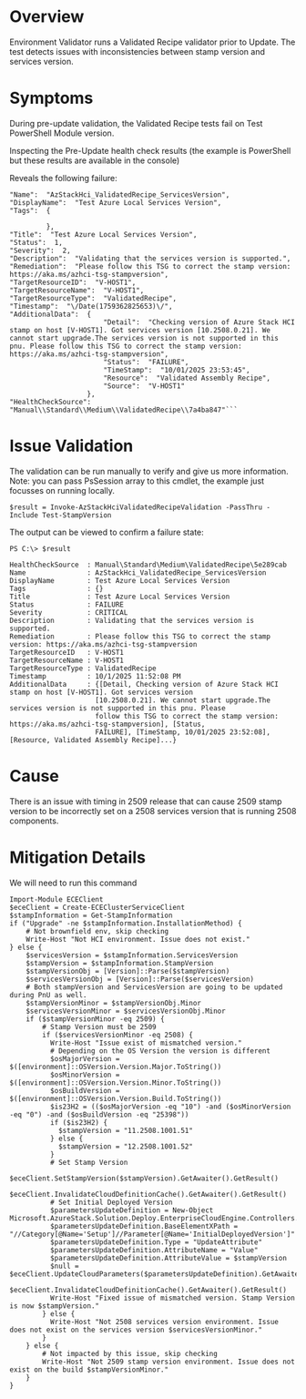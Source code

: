 # Overview

Environment Validator runs a Validated Recipe validator prior to Update. The test detects issues with inconsistencies between stamp version and services version.

# Symptoms

During pre-update validation, the Validated Recipe tests fail on Test PowerShell Module version.

Inspecting the Pre-Update health check results (the example is PowerShell but these results are available in the console)

Reveals the following failure:

```
"Name":  "AzStackHci_ValidatedRecipe_ServicesVersion",
"DisplayName":  "Test Azure Local Services Version",
"Tags":  {

         },
"Title":  "Test Azure Local Services Version",
"Status":  1,
"Severity":  2,
"Description":  "Validating that the services version is supported.",
"Remediation":  "Please follow this TSG to correct the stamp version: https://aka.ms/azhci-tsg-stampversion",
"TargetResourceID":  "V-HOST1",
"TargetResourceName":  "V-HOST1",
"TargetResourceType":  "ValidatedRecipe",
"Timestamp":  "\/Date(1759362825653)\/",
"AdditionalData":  {
                       "Detail":  "Checking version of Azure Stack HCI stamp on host [V-HOST1]. Got services version [10.2508.0.21]. We cannot start upgrade.The services version is not supported in this pnu. Please follow this TSG to correct the stamp version: https://aka.ms/azhci-tsg-stampversion",
                       "Status":  "FAILURE",
                       "TimeStamp":  "10/01/2025 23:53:45",
                       "Resource":  "Validated Assembly Recipe",
                       "Source":  "V-HOST1"
                   },
"HealthCheckSource":  "Manual\\Standard\\Medium\\ValidatedRecipe\\7a4ba847"```
```
# Issue Validation

The validation can be run manually to verify and give us more information. Note: you can pass PsSession array to this cmdlet, the example just focusses on running locally.

```
$result = Invoke-AzStackHciValidatedRecipeValidation -PassThru -Include Test-StampVersion
```

The output can be viewed to confirm a failure state:

```
PS C:\> $result

HealthCheckSource  : Manual\Standard\Medium\ValidatedRecipe\5e289cab
Name               : AzStackHci_ValidatedRecipe_ServicesVersion
DisplayName        : Test Azure Local Services Version
Tags               : {}
Title              : Test Azure Local Services Version
Status             : FAILURE
Severity           : CRITICAL
Description        : Validating that the services version is supported.
Remediation        : Please follow this TSG to correct the stamp version: https://aka.ms/azhci-tsg-stampversion
TargetResourceID   : V-HOST1
TargetResourceName : V-HOST1
TargetResourceType : ValidatedRecipe
Timestamp          : 10/1/2025 11:52:08 PM
AdditionalData     : {[Detail, Checking version of Azure Stack HCI stamp on host [V-HOST1]. Got services version
                     [10.2508.0.21]. We cannot start upgrade.The services version is not supported in this pnu. Please
                     follow this TSG to correct the stamp version: https://aka.ms/azhci-tsg-stampversion], [Status,
                     FAILURE], [TimeStamp, 10/01/2025 23:52:08], [Resource, Validated Assembly Recipe]...}
```

# Cause

There is an issue with timing in 2509 release that can cause 2509 stamp version to be incorrectly set on a 2508 services version that is running 2508 components.

# Mitigation Details

We will need to run this command

```
Import-Module ECEClient
$eceClient = Create-ECEClusterServiceClient
$stampInformation = Get-StampInformation
if ("Upgrade" -ne $stampInformation.InstallationMethod) {
    # Not brownfield env, skip checking
    Write-Host "Not HCI environment. Issue does not exist."
} else {
    $servicesVersion = $stampInformation.ServicesVersion
    $stampVersion = $stampInformation.StampVersion
    $stampVersionObj = [Version]::Parse($stampVersion)
    $servicesVersionObj = [Version]::Parse($servicesVersion)
    # Both stampVersion and ServicesVersion are going to be updated during PnU as well.
    $stampVersionMinor = $stampVersionObj.Minor
    $servicesVersionMinor = $servicesVersionObj.Minor
    if ($stampVersionMinor -eq 2509) {
        # Stamp Version must be 2509
        if ($servicesVersionMinor -eq 2508) {
          Write-Host "Issue exist of mismatched version."
          # Depending on the OS Version the version is different
          $osMajorVersion = $([environment]::OSVersion.Version.Major.ToString())
          $osMinorVersion = $([environment]::OSVersion.Version.Minor.ToString())
          $osBuildVersion = $([environment]::OSVersion.Version.Build.ToString())
          $is23H2 = (($osMajorVersion -eq "10") -and ($osMinorVersion -eq "0") -and ($osBuildVersion -eq "25398"))
          if ($is23H2) {
            $stampVersion = "11.2508.1001.51"
          } else {
            $stampVersion = "12.2508.1001.52"
          }
          # Set Stamp Version
          $eceClient.SetStampVersion($stampVersion).GetAwaiter().GetResult()
          $eceClient.InvalidateCloudDefinitionCache().GetAwaiter().GetResult()
          # Set Initial Deployed Version
          $parametersUpdateDefinition = New-Object Microsoft.AzureStack.Solution.Deploy.EnterpriseCloudEngine.Controllers.Models.CloudParametersUpdateDescription
          $parametersUpdateDefinition.BaseElementXPath = "//Category[@Name='Setup']//Parameter[@Name='InitialDeployedVersion']"
          $parametersUpdateDefinition.Type = "UpdateAttribute"
          $parametersUpdateDefinition.AttributeName = "Value"
          $parametersUpdateDefinition.AttributeValue = $stampVersion
          $null = $eceClient.UpdateCloudParameters($parametersUpdateDefinition).GetAwaiter().GetResult()
          $eceClient.InvalidateCloudDefinitionCache().GetAwaiter().GetResult()
          Write-Host "Fixed issue of mismatched version. Stamp Version is now $stampVersion."
        } else {
          Write-Host "Not 2508 services version environment. Issue does not exist on the services version $servicesVersionMinor."
        }
    } else {
        # Not impacted by this issue, skip checking
        Write-Host "Not 2509 stamp version environment. Issue does not exist on the build $stampVersionMinor."
    }
}
```
